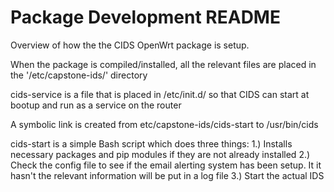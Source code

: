 # Package Development README

Overview of how the the CIDS OpenWrt package is setup.

When the package is compiled/installed, all the relevant files are placed in the '/etc/capstone-ids/' directory

cids-service is a file that is placed in /etc/init.d/ so that CIDS can start at bootup and run as a service on the router

A symbolic link is created from etc/capstone-ids/cids-start to /usr/bin/cids

cids-start is a simple Bash script which does three things:
1.) Installs necessary packages and pip modules if they are not already installed
2.) Check the config file to see if the email alerting system has been setup. It it hasn't the relevant information will be put in a log file
3.) Start the actual IDS

